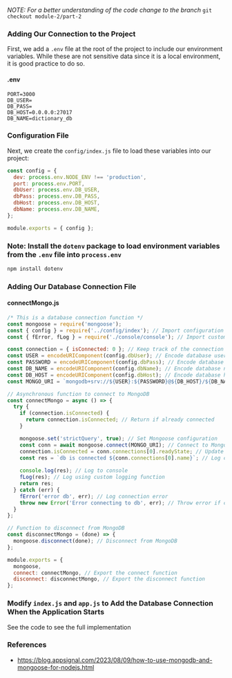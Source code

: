 _NOTE: For a better understanding of the code change to the branch_ `git checkout module-2/part-2`

### Adding Our Connection to the Project

First, we add a `.env` file at the root of the project to include our environment variables. While these are not sensitive data since it is a local environment, it is good practice to do so.

#### .env

```plaintext
PORT=3000
DB_USER=
DB_PASS=
DB_HOST=0.0.0.0:27017
DB_NAME=dictionary_db
```

### Configuration File

Next, we create the `config/index.js` file to load these variables into our project:

```javascript
const config = {
  dev: process.env.NODE_ENV !== 'production',
  port: process.env.PORT,
  dbUser: process.env.DB_USER,
  dbPass: process.env.DB_PASS,
  dbHost: process.env.DB_HOST,
  dbName: process.env.DB_NAME,
};

module.exports = { config };
```

### Note: Install the `dotenv` package to load environment variables from the `.env` file into `process.env`

```bash
npm install dotenv
```

### Adding Our Database Connection File

#### connectMongo.js

```javascript
/* This is a database connection function */
const mongoose = require('mongoose');
const { config } = require('../config/index'); // Import configuration variables
const { fError, fLog } = require('./console/console'); // Import custom logging functions

const connection = { isConnected: 0 }; // Keep track of the connection state
const USER = encodeURIComponent(config.dbUser); // Encode database username
const PASSWORD = encodeURIComponent(config.dbPass); // Encode database password
const DB_NAME = encodeURIComponent(config.dbName); // Encode database name
const DB_HOST = encodeURIComponent(config.dbHost); // Encode database host
const MONGO_URI = `mongodb+srv://${USER}:${PASSWORD}@${DB_HOST}/${DB_NAME}?retryWrites=true&w=majority`; // Construct MongoDB connection URI

// Asynchronous function to connect to MongoDB
const connectMongo = async () => {
  try {
    if (connection.isConnected) {
      return connection.isConnected; // Return if already connected
    }

    mongoose.set('strictQuery', true); // Set Mongoose configuration
    const conn = await mongoose.connect(MONGO_URI); // Connect to MongoDB
    connection.isConnected = conn.connections[0].readyState; // Update connection state
    const res = `db is connected ${conn.connections[0].name}`; // Log connection success
    
    console.log(res); // Log to console
    fLog(res); // Log using custom logging function
    return res;
  } catch (err) {
    fError('error db', err); // Log connection error
    throw new Error('Error connecting to db', err); // Throw error if connection fails
  }
};

// Function to disconnect from MongoDB
const disconnectMongo = (done) => {
  mongoose.disconnect(done); // Disconnect from MongoDB
};

module.exports = {
  mongoose,
  connect: connectMongo, // Export the connect function
  disconnect: disconnectMongo, // Export the disconnect function
};
```

### Modify `index.js` and `app.js` to Add the Database Connection When the Application Starts

See the code to see the full implementation

### References

- https://blog.appsignal.com/2023/08/09/how-to-use-mongodb-and-mongoose-for-nodejs.html